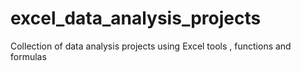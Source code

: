 # excel_data_analysis_projects
Collection of data analysis projects using Excel tools , functions and formulas
